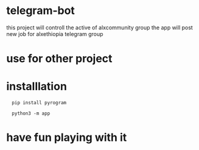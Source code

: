 # telegram-bot
this project will controll the active of alxcommunity group
the app will post new job for alxethiopia telegram group


# use for other project

# installlation 
````
  pip install pyrogram
````

````
  python3 -m app
````


# have fun playing with it
